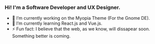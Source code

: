 ### Hi! I'm a Software Developer and UX Designer.

- 🔭 I’m currently working on the Myopia Theme (For the Gnome DE).
- 🌱 I’m currently learning React.js and Vue.js.
- ⚡ Fun fact: I believe that the web, as we know, will dissapear soon. Something better is coming.

<!--
**owozsh/owozsh** is a ✨ _special_ ✨ repository because its `README.md` (this file) appears on your GitHub profile.

Here are some ideas to get you started:

- 🔭 I’m currently working on ...
- 🌱 I’m currently learning ...
- 👯 I’m looking to collaborate on ...
- 🤔 I’m looking for help with ...
- 💬 Ask me about ...
- 📫 How to reach me: ...
- 😄 Pronouns: ...
- ⚡ Fun fact: ...
-->
